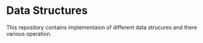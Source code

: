 # Data Structures

This repository contains implementaion of different data strucures and there various operation.
